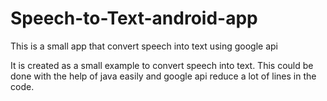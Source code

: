 # Speech-to-Text-android-app
This is a small app that convert speech into text using google api

It is created as a small example to convert speech into text. This could be done with the help of java easily and google api reduce a lot of lines in the code.
